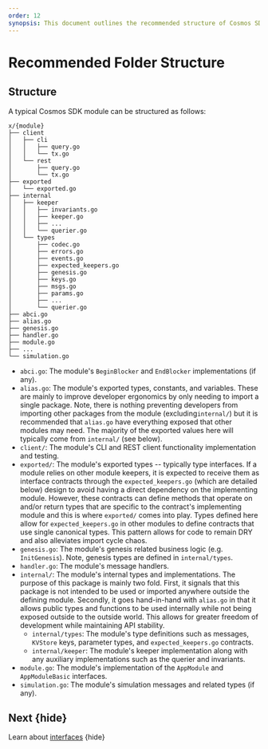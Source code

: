 ```yaml
---
order: 12
synopsis: This document outlines the recommended structure of Cosmos SDK modules. These ideas are meant to be applied as suggestions. Application developers are encouraged to improve upon and contribute to module structure and development design.
---
```


# Recommended Folder Structure

## Structure

A typical Cosmos SDK module can be structured as follows:

```shell
x/{module}
├── client
│   ├── cli
│   │   ├── query.go
│   │   └── tx.go
│   └── rest
│       ├── query.go
│       └── tx.go
├── exported
│   └── exported.go
├── internal
│   ├── keeper
│   │   ├── invariants.go
│   │   ├── keeper.go
│   │   ├── ...
│   │   └── querier.go
│   └── types
│       ├── codec.go
│       ├── errors.go
│       ├── events.go
│       ├── expected_keepers.go
│       ├── genesis.go
│       ├── keys.go
│       ├── msgs.go
│       ├── params.go
│       ├── ...
│       └── querier.go
├── abci.go
├── alias.go
├── genesis.go
├── handler.go
├── module.go
├── ...
└── simulation.go
```

- `abci.go`: The module's `BeginBlocker` and `EndBlocker` implementations (if any).
- `alias.go`: The module's exported types, constants, and variables. These are mainly
to improve developer ergonomics by only needing to import a single package. Note,
there is nothing preventing developers from importing other packages from the module
(excluding`internal/`) but it is recommended that `alias.go` have everything
exposed that other modules may need. The majority of the exported values here will
typically come from `internal/` (see below).
- `client/`: The module's CLI and REST client functionality implementation and 
testing.
- `exported/`: The module's exported types -- typically type interfaces. If a module
relies on other module keepers, it is expected to receive them as interface
contracts through the `expected_keepers.go` (which are detailed below) design to
avoid having a direct dependency on the implementing module. However, these
contracts can define methods that operate on and/or return types that are specific
to the contract's implementing module and this is where `exported/` comes into play.
Types defined here allow for `expected_keepers.go` in other modules to define
contracts that use single canonical types. This pattern allows for code to remain
DRY and also alleviates import cycle chaos.
- `genesis.go`: The module's genesis related business logic (e.g. `InitGenesis`).
Note, genesis types are defined in `internal/types`.
- `handler.go`: The module's message handlers.
- `internal/`: The module's internal types and implementations. The purpose of
this package is mainly two fold. First, it signals that this package is not
intended to be used or imported anywhere outside the defining module. Secondly,
it goes hand-in-hand with `alias.go` in that it allows public types and functions
to be used internally while not being exposed outside to the outside world. This
allows for greater freedom of development while maintaining API stability.
  - `internal/types`: The module's type definitions such as messages, `KVStore`
  keys, parameter types, and `expected_keepers.go` contracts.
  - `internal/keeper`: The module's keeper implementation along with any auxiliary
  implementations such as the querier and invariants.
- `module.go`: The module's implementation of the `AppModule` and `AppModuleBasic`
interfaces.
- `simulation.go`: The module's simulation messages and related types (if any).

## Next {hide}

Learn about [interfaces](../interfaces/interfaces-intro.md) {hide}